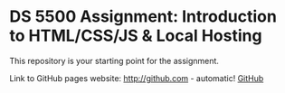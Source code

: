 # DS 5500 Assignment: Introduction to HTML/CSS/JS & Local Hosting

This repository is your starting point for the assignment.

Link to GitHub pages website: http://github.com - automatic!
[GitHub](http://github.com)
